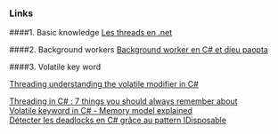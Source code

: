 ### Links

####1. Basic knowledge
[Les threads en .net](https://openclassrooms.com/courses/les-threads-en-net)  


####2. Background workers
[Background worker en C# et dieu paopta](https://istacee.wordpress.com/2011/02/22/background-worker-en-c-et-dieu-papota/)


####3. Volatile key word

[Threading understanding the volatile modifier in C#](http://theburningmonk.com/2010/03/threading-understanding-the-volatile-modifier-in-csharp/)



[Threading in C# : 7 things you should always remember about](http://blog.goyello.com/2014/01/21/threading-in-c-7-things-you-should-always-remember-about/)  
[Volatile keyword in C# - Memory model explained](http://igoro.com/archive/volatile-keyword-in-c-memory-model-explained/)  
[Détecter les deadlocks en C# grâce au pattern IDisposable](http://blog.infine.com/detecter-les-deadlocks-en-c-net-grace-au-pattern-idisposable-427)


